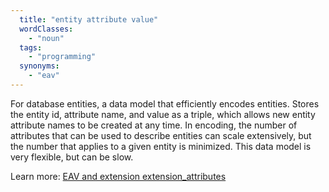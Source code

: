 ```yaml
---
  title: "entity attribute value"
  wordClasses:
    - "noun"
  tags:
    - "programming"
  synonyms:
    - "eav"
---
```

For database entities, a data model that efficiently encodes entities. Stores the entity id, attribute name, and value as a triple, which allows new entity attribute names to be created at any time. In encoding, the number of attributes that can be used to describe entities can scale extensively, but the number that applies to a given entity is minimized. This data model is very flexible, but can be slow.

Learn more: [EAV and extension extension_attributes](https://devdocs.magento.com/guides/v2.3/extension-dev-guide/attributes.html)
